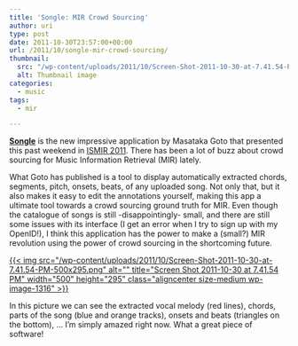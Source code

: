 ```yaml
---
title: 'Songle: MIR Crowd Sourcing'
author: uri
type: post
date: 2011-10-30T23:57:00+00:00
url: /2011/10/songle-mir-crowd-sourcing/
thumbnail:
  src: "/wp-content/uploads/2011/10/Screen-Shot-2011-10-30-at-7.41.54-PM-500x295.png"
  alt: Thumbnail image
categories:
  - music
tags:
  - mir

---
```

[**Songle**][1] is the new impressive application by Masataka Goto that presented this past weekend in [ISMIR 2011][2]. There has been a lot of buzz about crowd sourcing for Music Information Retrieval (MIR) lately. 

What Goto has published is a tool to display automatically extracted chords, segments, pitch, onsets, beats, of any uploaded song. Not only that, but it also makes it easy to edit the annotations yourself, making this app a ultimate tool towards a crowd sourcing ground truth for MIR. Even though the catalogue of songs is still -disappointingly- small, and there are still some issues with its interface (I get an error when I try to sign up with my OpenID!), I think this application has the power to make a (small?) MIR revolution using the power of crowd sourcing in the shortcoming future.

[{{< img src="/wp-content/uploads/2011/10/Screen-Shot-2011-10-30-at-7.41.54-PM-500x295.png" alt="" title="Screen Shot 2011-10-30 at 7.41.54 PM" width="500" height="295" class="aligncenter size-medium wp-image-1316" >}}][3]

In this picture we can see the extracted vocal melody (red lines), chords, parts of the song (blue and orange tracks), onsets and beats (triangles on the bottom), &#8230; I&#8217;m simply amazed right now. What a great piece of software!

 [1]: http://songle.jp/
 [2]: http://ismir2011.ismir.net/
 [3]: /wp-content/uploads/2011/10/Screen-Shot-2011-10-30-at-7.41.54-PM.png